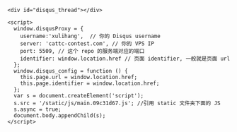  <!-- 必须提供一个 id 完全相同的 div -->
    <div id="disqus_thread"></div>

    <script>
      window.disqusProxy = {
        username:'xulihang',  // 你的 Disqus username
        server: 'cattc-contest.com', // 你的 VPS IP
        port: 5509, // 这个 repo 的服务端对应的端口
        identifier: window.location.href // 页面 identifier, 一般就是页面 url
      };
      window.disqus_config = function () {
        this.page.url = window.location.href;
        this.page.identifier = window.location.href;
      };
      var s = document.createElement('script');
      s.src = '/static/js/main.09c31d67.js'; //引用 static 文件夹下面的 JS
      s.async = true;
      document.body.appendChild(s);
    </script>